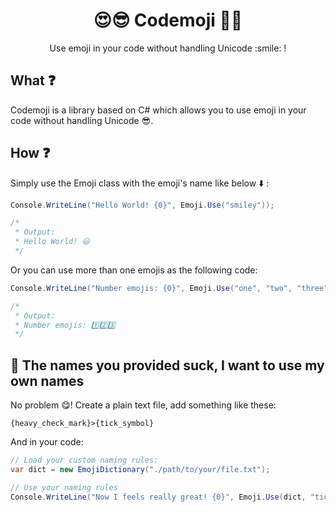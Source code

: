 <p>
<h1 align="center">😍😎 Codemoji 🙈🥧</h1>
<p align="center">Use emoji in your code without handling Unicode :smile: !</p>
</p>

## What ❓

Codemoji is a library based on C# which allows you to use emoji in your code without handling Unicode 😎.

## How ❓

Simply use the Emoji class with the emoji's name like below :arrow_down: :

```c#
Console.WriteLine("Hello World! {0}", Emoji.Use("smiley"));

/*
 * Output:
 * Hello World! 😃
 */
```

Or you can use more than one emojis as the following code:

```c#
Console.WriteLine("Number emojis: {0}", Emoji.Use("one", "two", "three"));

/*
 * Output:
 * Number emojis: 1️⃣2️⃣3️⃣
 */
```

## 🤮 The names you provided suck, I want to use my own names

No problem 😋! Create a plain text file, add something like these:

```text
{heavy_check_mark}>{tick_symbol}
```

And in your code:

```c#
// Load your custom naming rules:
var dict = new EmojiDictionary("./path/to/your/file.txt");

// Use your naming rules
Console.WriteLine("Now I feels really great! {0}", Emoji.Use(dict, "tick_symbol"));
```

